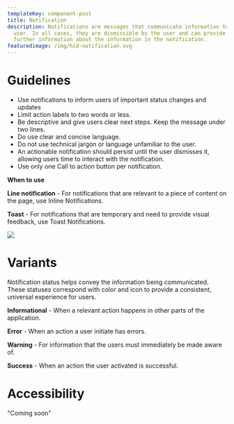 ```yaml
---
templateKey: component-post
title: Notification
description: Notifications are messages that communicate information to the
  user. In all cases, they are dismissible by the user and can provide links to
  further information about the information in the notification.
featuredimage: /img/hid-notification.svg
---
```

# **Guidelines**

* Use notifications to inform users of important status changes and updates
* Limit action labels to two words or less.
* Be descriptive and give users clear next steps. Keep the message under two lines.
* Do use clear and concise language.
* Do not use technical jargon or language unfamiliar to the user.
* An actionable notification should persist until the user dismisses it, allowing users time to interact with the notification.
* Use only one Call to action button per notification.

**When to use**

**Line notification** - For notifications that are relevant to a piece of content on the page, use Inline Notifications.

**Toast** - For notifications that are temporary and need to provide visual feedback, use Toast Notifications.

![](/img/notification.png)



# **Variants**

Notification status helps convey the information being communicated. These statuses correspond with color and icon to provide a consistent, universal experience for users.

**Informational** - When a relevant action happens in other parts of the application.

**Error** - When an action a user initiate has errors.

**Warning** - For information that the users must immediately be made aware of.

**Success** - When an action the user activated is successful.

# **Accessibility**

"Coming soon"